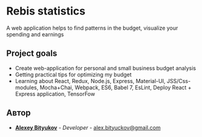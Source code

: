 # Rebis statistics
A web application helps to find patterns in the budget, visualize your spending and earnings
## Project goals
* Create web-application for personal and small business budget analysis
* Getting practical tips for optimizing my budget
* Learning about React, Redux, Node.js, Express, Material-UI, JSS/Css-modules, Mocha+Chai, Webpack, ES6, Babel 7, EsLint, Deploy React + Express application, TensorFow
## Автор
* **[Alexey Bityukov](https://github.com/alexeyBityukov)** - *Developer* - alex.bityuckov@gmail.com   